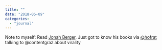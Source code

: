 ```yaml
---
title: ""
date: "2018-06-09"
categories: 
  - "journal"
---
```


Note to myself: Read [Jonah Berger](http://jonahberger.com/). Just got to know his books via [@hofrat](https://micro.blog/hofrat) talking to @contentgraz about virality
